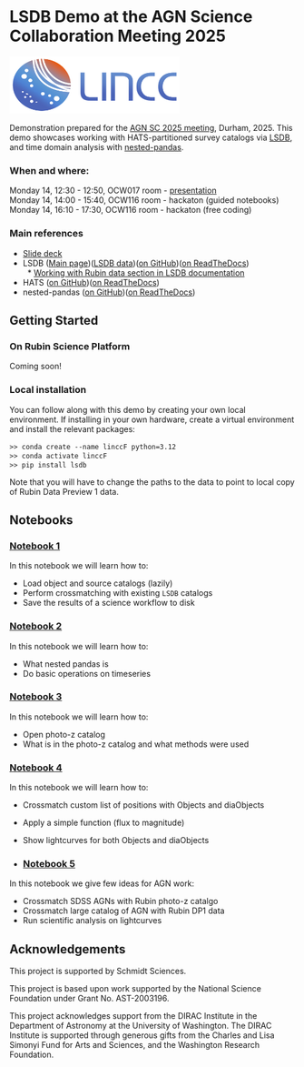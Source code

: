 # LSDB Demo at the AGN Science Collaboration Meeting 2025

<img src="https://raw.githubusercontent.com/astronomy-commons/lsdb/main/docs/lincc-logo.png" width="300" height="100">

Demonstration prepared for the [AGN SC 2025 meeting](https://agn.science.lsst.org/?q=meeting2025), Durham, 2025.
This demo showcases working with HATS-partitioned survey catalogs via [LSDB](https://lsdb.io), and time domain analysis with [nested-pandas](https://nested-pandas.readthedocs.io/en/latest/).

### When and where:

Monday 14, 12:30 - 12:50, OCW017 room - [presentation](https://docs.google.com/presentation/d/1FnZF5o-ZdEKGN3tu5d2xakc2o_satLK7Dl4KNnFZeYg/)   
Monday 14, 14:00 - 15:40, OCW116 room - hackaton (guided notebooks)  
Monday 14, 16:10 - 17:30, OCW116 room - hackaton (free coding)

### Main references

* [Slide deck](TBD)
* LSDB ([Main page](https://lsdb.io))([LSDB data](https://data.lsdb.io))([on GitHub](https://github.com/astronomy-commons/lsdb))([on ReadTheDocs](https://lsdb.readthedocs.io/en/latest/))  
  &nbsp;&nbsp;* [Working with Rubin data section in LSDB documentation](https://docs.lsdb.io/en/latest/tutorial_toc/toc_rubin.html)
* HATS ([on GitHub](https://github.com/astronomy-commons/hats))([on ReadTheDocs](https://hats.readthedocs.io/en/stable/))
* nested-pandas ([on GitHub](https://github.com/lincc-frameworks/nested-pandas))([on ReadTheDocs](https://nested-pandas.readthedocs.io/en/stable/))

## Getting Started 

### On Rubin Science Platform

Coming soon! 

### Local installation
You can follow along with this demo by creating your own local environment.
If installing in your own hardware, create a virtual environment and install the relevant packages:

```
>> conda create --name linccF python=3.12
>> conda activate linccF
>> pip install lsdb
```

Note that you will have to change the paths to the data to point to local copy of Rubin Data Preview 1 data. 

## Notebooks

### [Notebook 1](Notebook_1.ipynb)

In this notebook we will learn how to:

- Load object and source catalogs (lazily)
- Perform crossmatching with existing `LSDB` catalogs
- Save the results of a science workflow to disk

### [Notebook 2](Notebook_2.ipynb)

In this notebook we will learn how to:

- What nested pandas is
- Do basic operations on timeseries

### [Notebook 3](Notebook_3.ipynb)

In this notebook we will learn how to:

- Open photo-z catalog 
- What is in the photo-z catalog and what methods were used

### [Notebook 4](Notebook_4.ipynb)

In this notebook we will learn how to:

- Crossmatch custom list of positions with Objects and diaObjects
- Apply a simple function (flux to magnitude)
- Show lightcurves for both Objects and diaObjects

- ### [Notebook 5](Notebook_5.ipynb)

In this notebook we give few ideas for AGN work:

- Crossmatch SDSS AGNs with Rubin photo-z catalgo
- Crossmatch large catalog of AGN with Rubin DP1 data
- Run scientific analysis on lightcurves

## Acknowledgements

This project is supported by Schmidt Sciences.

This project is based upon work supported by the National Science Foundation under Grant No. AST-2003196.

This project acknowledges support from the DIRAC Institute in the Department of Astronomy at the University of Washington. The DIRAC Institute is supported through generous gifts from the Charles and Lisa Simonyi Fund for Arts and Sciences, and the Washington Research Foundation.
